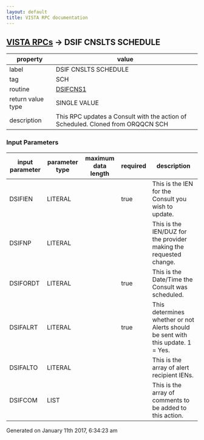 ```yaml
---
layout: default
title: VISTA RPC documentation
---
```




## [VISTA RPCs](TableOfContent.md) &#8594; DSIF CNSLTS SCHEDULE 

 property | value 
--- | --- 
 label | DSIF CNSLTS SCHEDULE
 tag | SCH
 routine | [DSIFCNS1](http://code.osehra.org/dox/Routine_DSIFCNS1_source.html)
 return value type | SINGLE VALUE
 description | This RPC updates a Consult with the action of Scheduled. Cloned from ORQQCN SCH

### Input Parameters

| input parameter | parameter type | maximum data length | required | description | 
| --- | --- | --- | --- | --- | 
| DSIFIEN | LITERAL |  | true | This is the IEN for the Consult you wish to update. | 
| DSIFNP | LITERAL |  |  | This is the IEN/DUZ for the provider making the requested change. | 
| DSIFORDT | LITERAL |  | true | This is the Date/Time the Consult was scheduled. | 
| DSIFALRT | LITERAL |  | true | This determines whether or not Alerts should be sent with this update. 1 = Yes. | 
| DSIFALTO | LITERAL |  |  | This is the array of alert recipient IENs. | 
| DSIFCOM | LIST |  |  | This is the array of comments to be added to this action.  | 




Generated on January 11th 2017, 6:34:23 am